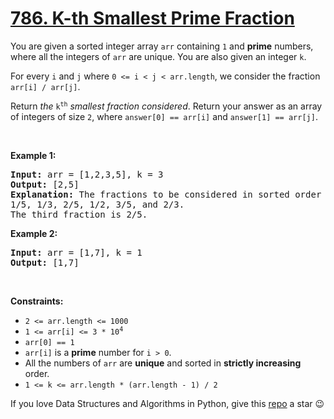 # [786. K-th Smallest Prime Fraction][title]

<p>You are given a sorted integer array <code>arr</code> containing <code>1</code> and <strong>prime</strong> numbers, where all the integers of <code>arr</code> are unique. You are also given an integer <code>k</code>.</p>
<p>For every <code>i</code> and <code>j</code> where <code>0 &lt;= i &lt; j &lt; arr.length</code>, we consider the fraction <code>arr[i] / arr[j]</code>.</p>
<p>Return <em>the</em> <code>k<sup>th</sup></code> <em>smallest fraction considered</em>. Return your answer as an array of integers of size <code>2</code>, where <code>answer[0] == arr[i]</code> and <code>answer[1] == arr[j]</code>.</p>
<p> </p>
<p><strong>Example 1:</strong></p>
<pre><strong>Input:</strong> arr = [1,2,3,5], k = 3
<strong>Output:</strong> [2,5]
<strong>Explanation:</strong> The fractions to be considered in sorted order are:
1/5, 1/3, 2/5, 1/2, 3/5, and 2/3.
The third fraction is 2/5.
</pre>
<p><strong>Example 2:</strong></p>
<pre><strong>Input:</strong> arr = [1,7], k = 1
<strong>Output:</strong> [1,7]
</pre>
<p> </p>
<p><strong>Constraints:</strong></p>
<ul>
<li><code>2 &lt;= arr.length &lt;= 1000</code></li>
<li><code>1 &lt;= arr[i] &lt;= 3 * 10<sup>4</sup></code></li>
<li><code>arr[0] == 1</code></li>
<li><code>arr[i]</code> is a <strong>prime</strong> number for <code>i &gt; 0</code>.</li>
<li>All the numbers of <code>arr</code> are <strong>unique</strong> and sorted in <strong>strictly increasing</strong> order.</li>
<li><code>1 &lt;= k &lt;= arr.length * (arr.length - 1) / 2</code></li>
</ul>


If you love Data Structures and Algorithms in Python, give this [repo][me] a star :wink:

[title]: https://leetcode.com/problems/k-th-smallest-prime-fraction
[me]: https://github.com/bumblebee211196/awesome-python-leetcode